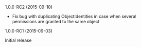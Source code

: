 1.0.0-RC2 (2015-09-10)

* Fix bug with duplicating ObjectIdentities in case when several permissions are granted to the same object

1.0.0-RC1 (2015-09-03)

Initial release